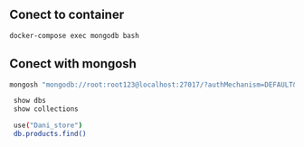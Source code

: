 ## Conect to container

```sh
docker-compose exec mongodb bash
```

## Conect with mongosh

```sh
mongosh "mongodb://root:root123@localhost:27017/?authMechanism=DEFAULT&tls=false"
```

```sh
 show dbs
 show collections
```

```sh
 use("Dani_store")
 db.products.find()
```
